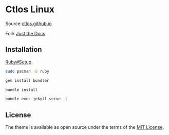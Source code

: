 # Ctlos Linux

Source [ctlos.github.io](https://ctlos.github.io)

Fork [Just the Docs](https://pmarsceill.github.io/just-the-docs/).

## Installation

[Ruby#Setup](https://wiki.archlinux.org/index.php/Ruby#Setup).

```bash
sudo pacman -S ruby

gem install bundler

bundle install
```

```bash
bundle exec jekyll serve -l
```

## License

The theme is available as open source under the terms of the [MIT License](http://opensource.org/licenses/MIT).
